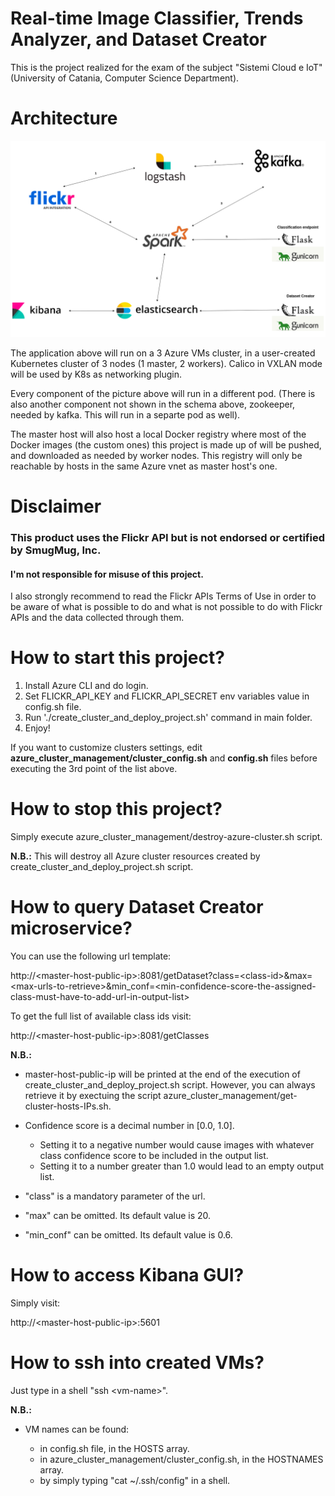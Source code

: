 # Real-time Image Classifier, Trends Analyzer, and Dataset Creator

This is the project realized for the exam of the subject "Sistemi Cloud e IoT" (University of Catania, Computer Science Department).

# Architecture

<img src='cloud_project_architecture.png'>

The application above will run on a 3 Azure VMs cluster, in a user-created Kubernetes cluster of 3 nodes (1 master, 2 workers). Calico in VXLAN mode will be used by K8s as networking plugin.

Every component of the picture above will run in a different pod. (There is also another component not shown in the schema above, zookeeper, needed by kafka. This will run in a separte pod as well).

The master host will also host a local Docker registry where most of the Docker images (the custom ones) this project is made up of will be pushed, and downloaded as needed by worker nodes. This registry will only be reachable by hosts in the same Azure vnet as master host's one.

# Disclaimer

<b><h3>This product uses the Flickr API but is not endorsed or certified by SmugMug, Inc.</h3></b>
<h4>I'm not responsible for misuse of this project.</h4>
I also strongly recommend to read the Flickr APIs Terms of Use in order to be aware of what is possible to do and what is not possible to do with Flickr APIs and the data collected through them.

# How to start this project?

1. Install Azure CLI and do login.
2. Set FLICKR_API_KEY and FLICKR_API_SECRET env variables value in config.sh file.
3. Run './create_cluster_and_deploy_project.sh' command in main folder.
4. Enjoy!

If you want to customize clusters settings, edit <b>azure_cluster_management/cluster_config.sh</b> and <b>config.sh</b> files before executing the 3rd point of the list above.

# How to stop this project?
Simply execute azure_cluster_management/destroy-azure-cluster.sh script.

<b>N.B.:</b> This will destroy all Azure cluster resources created by create_cluster_and_deploy_project.sh script.


# How to query Dataset Creator microservice?

You can use the following url template:  

http://\<master-host-public-ip\>:8081/getDataset?class=\<class-id\>&max=\<max-urls-to-retrieve\>&min_conf=\<min-confidence-score-the-assigned-class-must-have-to-add-url-in-output-list\>

To get the full list of available class ids visit:

http://\<master-host-public-ip\>:8081/getClasses<br>

<b>N.B.:</b>
- master-host-public-ip will be printed at the end of the execution of create_cluster_and_deploy_project.sh script. However, you can always retrieve it by exectuing the script azure_cluster_management/get-cluster-hosts-IPs.sh.<br>

- Confidence score is a decimal number in [0.0, 1.0].

  - Setting it to a negative number would cause images with whatever class confidence score to be included in the output list.  
  - Setting it to a number greater than 1.0 would lead to an empty output list.

- "class" is a mandatory parameter of the url.
- "max" can be omitted. Its default value is 20.
- "min_conf" can be omitted. Its default value is 0.6.


# How to access Kibana GUI?
  
Simply visit:

http://\<master-host-public-ip\>:5601

# How to ssh into created VMs?

Just type in a shell "ssh \<vm-name\>".

<b>N.B.:</b>
- VM names can be found:
  
  - in config.sh file, in the HOSTS array.
  - in azure_cluster_management/cluster_config.sh, in the HOSTNAMES array.
  - by simply typing "cat ~/.ssh/config" in a shell.
